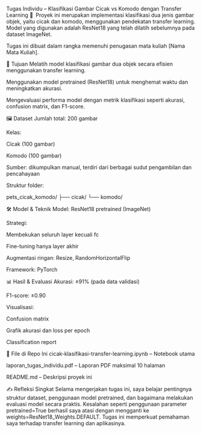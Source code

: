 Tugas Individu – Klasifikasi Gambar Cicak vs Komodo dengan Transfer Learning
📌 Proyek ini merupakan implementasi klasifikasi dua jenis gambar objek, yaitu cicak dan komodo, menggunakan pendekatan transfer learning. Model yang digunakan adalah ResNet18 yang telah dilatih sebelumnya pada dataset ImageNet.

Tugas ini dibuat dalam rangka memenuhi penugasan mata kuliah [Nama Mata Kuliah].

🎯 Tujuan
Melatih model klasifikasi gambar dua objek secara efisien menggunakan transfer learning.

Menggunakan model pretrained (ResNet18) untuk menghemat waktu dan meningkatkan akurasi.

Mengevaluasi performa model dengan metrik klasifikasi seperti akurasi, confusion matrix, dan F1-score.

🖼️ Dataset
Jumlah total: 200 gambar

Kelas:

Cicak (100 gambar)

Komodo (100 gambar)

Sumber: dikumpulkan manual, terdiri dari berbagai sudut pengambilan dan pencahayaan

Struktur folder:

pets_cicak_komodo/
├── cicak/
└── komodo/

🛠️ Model & Teknik
Model: ResNet18 pretrained (ImageNet)

Strategi:

Membekukan seluruh layer kecuali fc

Fine-tuning hanya layer akhir

Augmentasi ringan: Resize, RandomHorizontalFlip

Framework: PyTorch

📊 Hasil & Evaluasi
Akurasi: ±91% (pada data validasi)

F1-score: ±0.90

Visualisasi:

Confusion matrix

Grafik akurasi dan loss per epoch

Classification report

📁 File di Repo Ini
cicak-klasifikasi-transfer-learning.ipynb – Notebook utama

laporan_tugas_individu.pdf – Laporan PDF maksimal 10 halaman

README.md – Deskripsi proyek ini

✍️ Refleksi Singkat
Selama mengerjakan tugas ini, saya belajar pentingnya struktur dataset, penggunaan model pretrained, dan bagaimana melakukan evaluasi model secara praktis. Kesalahan seperti penggunaan parameter pretrained=True berhasil saya atasi dengan mengganti ke weights=ResNet18_Weights.DEFAULT. Tugas ini memperkuat pemahaman saya terhadap transfer learning dan aplikasinya.

